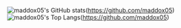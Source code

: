 ![maddox05's GitHub stats](https://github-readme-stats.vercel.app/api?username=maddox05&theme=graywhite&show_icons=true)(https://github.com/maddox05)
![maddox05's Top Langs](https://github-readme-stats.vercel.app/api/top-langs/?username=maddox05&langs_count=8&theme=graywhite)(https://github.com/maddox05)
